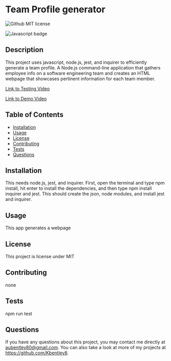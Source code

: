 # Team Profile generator
  
  ![Github MIT license](https://img.shields.io/badge/license-MIT-darkred)
  
   ![Javascript badge](https://img.shields.io/badge/Made%20with-JavaScript-1f425f.svg)
  ## Description 
  This project uses javascript, node.js, jest, and inquirer to efficiently generate a team profile. A Node.js command-line application that gathers employee info on a software engineering team and creates an HTML webpage that showcases pertinent information for each team member.

  [Link to Testing Video](https://drive.google.com/file/d/1LKbs9e2tVYxcItAkYKzyCxNc6Z_ecuyt/view?usp=sharing)

  [Link to Demo Video](https://drive.google.com/file/d/1FDaWaUzmYaxORgChdfdcFJsd7SMN3AGD/view?usp=sharing)
  

  ## Table of Contents
  * [Installation](#installation)
  * [Usage](#usage)
  * [License](#license)
  * [Contributing](#contributing)
  * [Tests](#tests)
  * [Questions](#questions)
  
  ## Installation 
  This needs  node.js, jest, and inquirer. First, open the terminal and type npm install, hit enter to install the dependencies, and then type npm install inquirer and jest. This should create the json, node modules, and install jest and inquirer. 
  ## Usage 
  This app  generates a webpage 
  ## License 
  This project is license under MIT
  ## Contributing 
  none
  ## Tests
  npm run test
  ## Questions
  If you have any questions about this project, you may contact me directly at aubentley80@gmail.com. You can also take a look at more of my projects at https://github.com/Kbentley8.
